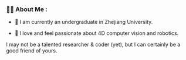 ### :man_technologist: About Me :

- :telescope: I am currently an undergraduate in Zhejiang University.

- :seedling: I love and feel passionate about 4D computer vision and robotics.

I may not be a talented researcher & coder (yet), but I can certainly be a good friend of yours.

<!-- ---

### :fire: My Stats :

![Anurag's GitHub stats](https://github-readme-stats.vercel.app/api?username=Friedrich-M&show_icons=true&theme=nord) -->